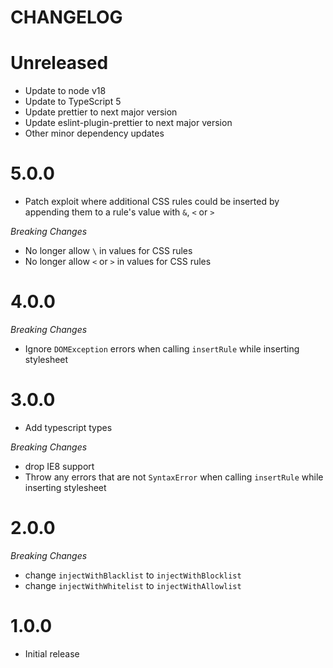 # CHANGELOG

# Unreleased

- Update to node v18
- Update to TypeScript 5
- Update prettier to next major version
- Update eslint-plugin-prettier to next major version
- Other minor dependency updates

# 5.0.0

- Patch exploit where additional CSS rules could be inserted by
  appending them to a rule's value with `&`, `<` or `>`

_Breaking Changes_

- No longer allow `\` in values for CSS rules
- No longer allow `<` or `>` in values for CSS rules

# 4.0.0

_Breaking Changes_

- Ignore `DOMException` errors when calling `insertRule` while
  inserting stylesheet

# 3.0.0

- Add typescript types

_Breaking Changes_

- drop IE8 support
- Throw any errors that are not `SyntaxError` when calling
  `insertRule` while inserting stylesheet

# 2.0.0

_Breaking Changes_

- change `injectWithBlacklist` to `injectWithBlocklist`
- change `injectWithWhitelist` to `injectWithAllowlist`

# 1.0.0

- Initial release
